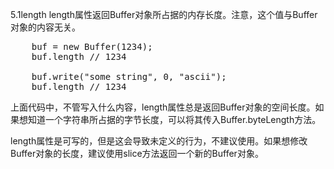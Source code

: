5.1length
length属性返回Buffer对象所占据的内存长度。注意，这个值与Buffer对象的内容无关。
<pre>
    buf = new Buffer(1234);
    buf.length // 1234

    buf.write("some string", 0, "ascii");
    buf.length // 1234
</pre>
上面代码中，不管写入什么内容，length属性总是返回Buffer对象的空间长度。如果想知道一个字符串所占据的字节长度，可以将其传入Buffer.byteLength方法。

length属性是可写的，但是这会导致未定义的行为，不建议使用。如果想修改Buffer对象的长度，建议使用slice方法返回一个新的Buffer对象。
